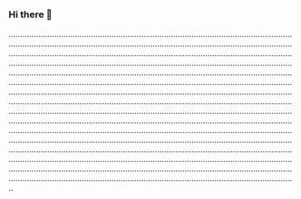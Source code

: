 ### Hi there 👋

..................................................................................................................................................................................................................................................................................................................................................................................................................................................................................................................................................................................................................................................................................................................................................................................................................................................................................................................................................................................................................................................................................................................................................................................................................................................................................................................................................................................................................................................................................................................................................................................................................................................................................................................................................................................................................................................................................................................................................................................................................................................................